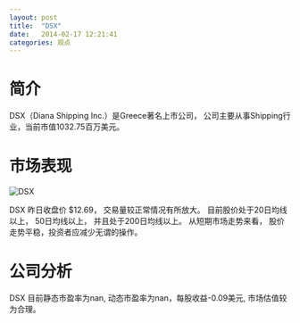 ```yaml
---
layout: post
title:  "DSX"
date:   2014-02-17 12:21:41
categories: 观点
---
```


# 简介
DSX（Diana Shipping Inc.）是Greece著名上市公司，
公司主要从事Shipping行业，当前市值1032.75百万美元。

# 市场表现

![DSX](http://finviz.com/chart.ashx?t=DSX&ty=c&ta=1&p=d&s=l)

DSX 昨日收盘价 $12.69，
交易量较正常情况有所放大。
目前股价处于20日均线以上，
50日均线以上，
并且处于200日均线以上。
从短期市场走势来看，
股价走势平稳，投资者应减少无谓的操作。

# 公司分析
DSX 目前静态市盈率为nan, 动态市盈率为nan，每股收益-0.09美元,
市场估值较为合理。
